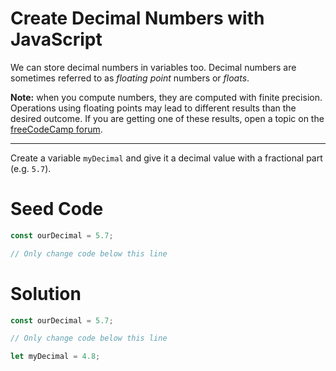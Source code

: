# Create Decimal Numbers with JavaScript

We can store decimal numbers in variables too. Decimal numbers are sometimes referred to as *floating point* numbers or *floats*.

**Note:** when you compute numbers, they are computed with finite precision. Operations using floating points may lead to different results than the desired outcome. If you are getting one of these results, open a topic on the [freeCodeCamp forum](https://forum.freecodecamp.org/).

-----

Create a variable `myDecimal` and give it a decimal value with a fractional part (e.g. `5.7`).

# Seed Code

```javascript
const ourDecimal = 5.7;

// Only change code below this line
```

# Solution

```javascript
const ourDecimal = 5.7;

// Only change code below this line

let myDecimal = 4.8;
```
